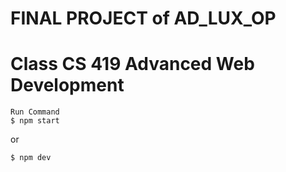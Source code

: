 # FINAL PROJECT of AD_LUX_OP
# Class CS 419 Advanced Web Development
```
Run Command
$ npm start
```
or
```
$ npm dev
```

